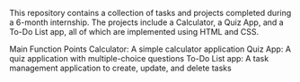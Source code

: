 This repository contains a collection of tasks and projects completed during a 6-month internship. The projects include a Calculator, a Quiz App, and a To-Do List app, all of which are implemented using HTML and CSS.

Main Function Points
Calculator: A simple calculator application
Quiz App: A quiz application with multiple-choice questions
To-Do List app: A task management application to create, update, and delete tasks
